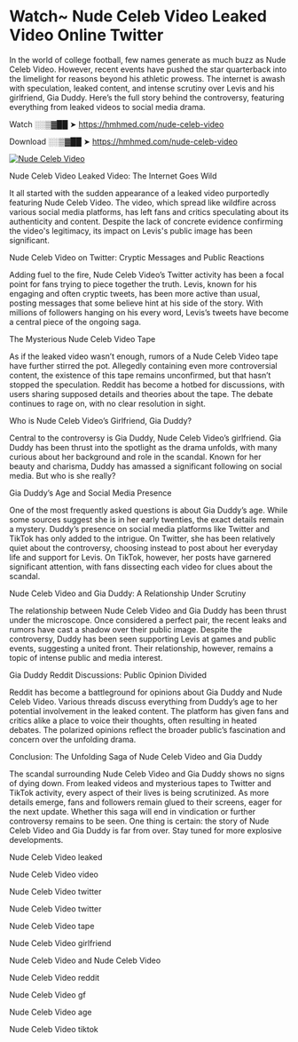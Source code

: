 # Watch~ Nude Celeb Video Leaked Video Online Twitter

In the world of college football, few names generate as much buzz as Nude Celeb Video. However, recent events have pushed the star quarterback into the limelight for reasons beyond his athletic prowess. The internet is awash with speculation, leaked content, and intense scrutiny over Levis and his girlfriend, Gia Duddy. Here’s the full story behind the controversy, featuring everything from leaked videos to social media drama.

Watch ░░▒▓██ ➤ https://hmhmed.com/nude-celeb-video

Download ░░▒▓██ ➤ https://hmhmed.com/nude-celeb-video

[![Nude Celeb Video](https://i.imgur.com/dJHk4Zq.gif)](https://hmhmed.com/nude-celeb-video)

Nude Celeb Video Leaked Video: The Internet Goes Wild

It all started with the sudden appearance of a leaked video purportedly featuring Nude Celeb Video. The video, which spread like wildfire across various social media platforms, has left fans and critics speculating about its authenticity and content. Despite the lack of concrete evidence confirming the video's legitimacy, its impact on Levis's public image has been significant.

Nude Celeb Video on Twitter: Cryptic Messages and Public Reactions

Adding fuel to the fire, Nude Celeb Video’s Twitter activity has been a focal point for fans trying to piece together the truth. Levis, known for his engaging and often cryptic tweets, has been more active than usual, posting messages that some believe hint at his side of the story. With millions of followers hanging on his every word, Levis’s tweets have become a central piece of the ongoing saga.

The Mysterious Nude Celeb Video Tape

As if the leaked video wasn’t enough, rumors of a Nude Celeb Video tape have further stirred the pot. Allegedly containing even more controversial content, the existence of this tape remains unconfirmed, but that hasn’t stopped the speculation. Reddit has become a hotbed for discussions, with users sharing supposed details and theories about the tape. The debate continues to rage on, with no clear resolution in sight.

Who is Nude Celeb Video’s Girlfriend, Gia Duddy?

Central to the controversy is Gia Duddy, Nude Celeb Video’s girlfriend. Gia Duddy has been thrust into the spotlight as the drama unfolds, with many curious about her background and role in the scandal. Known for her beauty and charisma, Duddy has amassed a significant following on social media. But who is she really?

Gia Duddy’s Age and Social Media Presence

One of the most frequently asked questions is about Gia Duddy’s age. While some sources suggest she is in her early twenties, the exact details remain a mystery. Duddy’s presence on social media platforms like Twitter and TikTok has only added to the intrigue. On Twitter, she has been relatively quiet about the controversy, choosing instead to post about her everyday life and support for Levis. On TikTok, however, her posts have garnered significant attention, with fans dissecting each video for clues about the scandal.

Nude Celeb Video and Gia Duddy: A Relationship Under Scrutiny

The relationship between Nude Celeb Video and Gia Duddy has been thrust under the microscope. Once considered a perfect pair, the recent leaks and rumors have cast a shadow over their public image. Despite the controversy, Duddy has been seen supporting Levis at games and public events, suggesting a united front. Their relationship, however, remains a topic of intense public and media interest.

Gia Duddy Reddit Discussions: Public Opinion Divided

Reddit has become a battleground for opinions about Gia Duddy and Nude Celeb Video. Various threads discuss everything from Duddy’s age to her potential involvement in the leaked content. The platform has given fans and critics alike a place to voice their thoughts, often resulting in heated debates. The polarized opinions reflect the broader public’s fascination and concern over the unfolding drama.

Conclusion: The Unfolding Saga of Nude Celeb Video and Gia Duddy

The scandal surrounding Nude Celeb Video and Gia Duddy shows no signs of dying down. From leaked videos and mysterious tapes to Twitter and TikTok activity, every aspect of their lives is being scrutinized. As more details emerge, fans and followers remain glued to their screens, eager for the next update. Whether this saga will end in vindication or further controversy remains to be seen. One thing is certain: the story of Nude Celeb Video and Gia Duddy is far from over. Stay tuned for more explosive developments.

Nude Celeb Video leaked

Nude Celeb Video video

Nude Celeb Video twitter

Nude Celeb Video twitter

Nude Celeb Video tape

Nude Celeb Video girlfriend

Nude Celeb Video and Nude Celeb Video

Nude Celeb Video reddit

Nude Celeb Video gf

Nude Celeb Video age

Nude Celeb Video tiktok